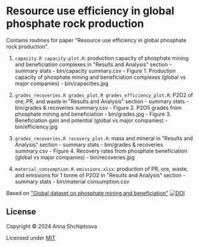 # Resource use efficiency in global phosphate rock production

Contains routines for paper "Resource use efficiency in global phosphate rock production".

1. `capacity.R capacity-plot.R`: production capacity of phosphate mining and beneficiation complexes in "Results and Analysis" section
  \- summary stats - bin/capacity summary.csv
  \- Figure 1. Production capacity of phosphate mining and beneficiation complexes (global vs major companies) - bin/capacities.jpg

2. `grades_recoveries.R grades_plot.R grades_efficiency_plot.R`: P2O2 of ore, PR, and waste in "Results and Analysis" section
  \- summary stats - bin/grades & recoveries summary.csv
  \- Figure 2. P2O5 grades from phosphate mining and beneficiation - bin/grades.jpg
  \- Figure 3. Beneficiation gain and potential (global vs major companies) - bin/efficiency.jpg 
		
3. `grades_recoveries.R recovery_plot.R`: mass and mineral in "Results and Analysis" section
  \- summary stats - bin/grades & recoveries summary.csv
  \- Figure 4. Recovery rates from phosphate beneficiation (global vs major companies) - bin/recoveries.jpg
		
4. `material_consumption.R emissions.xlsx`: production of PR, ore, waste, and emissions for 1 tonne of P2O2 in "Results and Analysis" section
  \- summary stats - bin/material consumption.csv

Based on ["Global dataset on phosphate mining and beneficiation"](https://github.com/shchipts/phosphate-rock.git) [![DOI](https://zenodo.org/badge/DOI/10.5281/zenodo.10670030.svg)](https://doi.org/10.5281/zenodo.10670030)

## License

Copyright © 2024 Anna Shchiptsova

Licensed under [MIT](http://opensource.org/licenses/MIT)